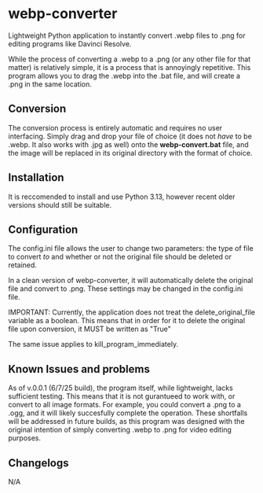 # webp-converter
Lightweight Python application to instantly convert .webp files to .png for editing programs like Davinci Resolve.

While the process of converting a .webp to a .png (or any other file for that matter) is relatively simple, it is a process that is annoyingly repetitive. 
This program allows you to drag the .webp into the .bat file, and will create a .png in the same location.

## Conversion
The conversion process is entirely automatic and requires no user interfacing. Simply drag and drop your file of choice (it does not *have* to be .webp. It also works with .jpg as well) onto the **webp-convert.bat** file, and the image will be replaced in its original directory with the format of choice.

## Installation
It is reccomended to install and use Python 3.13, however recent older versions should still be suitable.

## Configuration
The config.ini file allows the user to change two parameters: the type of file to convert *to* and whether or not the original file should be deleted or retained. 

In a clean version of webp-converter, it will automatically delete the original file and convert to .png. These settings may be changed in the config.ini file.

IMPORTANT: Currently, the application does not treat the delete_original_file variable as a boolean. This means that in order for it to delete the original file upon conversion, it MUST be written as "True"

The same issue applies to kill_program_immediately.

## Known Issues and problems

As of v.0.0.1 (6/7/25 build), the program itself, while lightweight, lacks sufficient testing. This means that it is not gurantueed to work with, or convert to all image formats. For example, you could convert a .png to a .ogg, and it will likely succesfully complete the operation. These shortfalls will be addressed in future builds, as this program was designed with the original intention of simply converting .webp to .png for video editing purposes.

## Changelogs
N/A